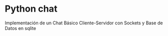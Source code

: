 # Python chat

Implementación de un Chat Básico Cliente-Servidor con Sockets y Base de Datos en sqlite